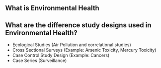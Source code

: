 ## What is Environmental Health

## What are the difference study designs used in Environmental Health?

- Ecological Studies (Air Pollution and correlational studies)
- Cross Sectional Surveys (Example: Arsenic Toxicity, Mercury Toxicity)
- Case Control Study Design (Example: Cancers)
- Case Series (Surveillance)

## 
